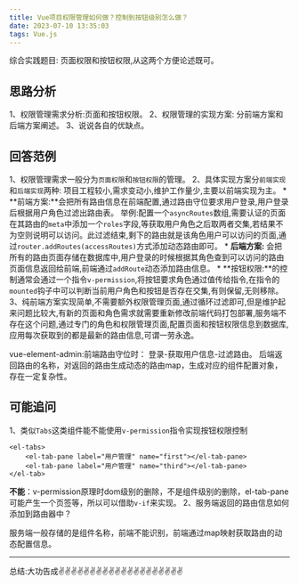 ```yaml
---
title: Vue项目权限管理如何做？控制到按钮级别怎么做？
date: 2023-07-10 13:35:03
tags: Vue.js
---
```


<meta name="referrer" content="no-referrer"/>



综合实践题目: 页面权限和按钮权限,从这两个方便论述既可。

## 思路分析
1、权限管理需求分析:页面和按钮权限。
2、权限管理的实现方案: 分前端方案和后端方案阐述。
3、说说各自的优缺点。

## 回答范例

1、权限管理需求一般分为`页面权限`和`按钮权限`的管理。
2、具体实现方案分`前端实现`和`后端实现`两种:
    项目工程较小,需求变动小,维护工作量少,主要以前端实现为主。
    * **前端方案:**会把所有路由信息在前端配置,通过路由守位要求用户登录,用户登录后根据用户角色过滤出路由表。
    举例:配置一个`asyncRoutes`数组,需要认证的页面在其路由的`meta`中添加一个`roles`字段,等获取用户角色之后取两者交集,若结果不为空则说明可以访问。此过滤结束,剩下的路由就是该角色用户可以访问的页面,通过`router.addRoutes(accessRoutes)`方式添加动态路由即可。
    * **后端方案:** 会把所有的路由页面存储在数据库中,用户登录的时候根据其角色查到可以访问的路由页面信息返回给前端,前端通过`addRoute`动态添加路由信息。
    * **按钮权限:**的控制通常会通过一个指令`v-permission`,将按钮要求角色通过值传给指令,在指令的`mounted`钩子中可以判断当前用户角色和按钮是否存在交集,有则保留,无则移除。
3、纯前端方案实现简单,不需要额外权限管理页面,通过循环过滤即可,但是维护起来问题比较大,有新的页面和角色需求就需要重新修改前端代码打包部署,服务端不存在这个问题,通过专门的角色和权限管理页面,配置页面和按钮权限信息到数据库,应用每次获取到的都是最新的路由信息,可谓一劳永逸。


vue-element-admin:前端路由守位时： 登录-获取用户信息-过滤路由。
后端返回路由的名称，对返回的路由生成动态的路由map，生成对应的组件配置对象，存在一定复杂性。

## 可能追问
1、类似`Tabs`这类组件能不能使用`v-permission`指令实现按钮权限控制
```
<el-tabs>
    <el-tab-pane label="用户管理" name="first"></el-tab-pane>
    <el-tab-pane label="用户管理" name="third"></el-tab-pane>
</el-tab>
```
**不能**：v-permission原理时dom级别的删除，不是组件级别的删除，el-tab-pane可能产生一个页签等，所以可以借助`v-if`来实现。
2、服务端返回的路由信息如何添加到路由器中？

服务端一般存储的是组件名称，前端不能识别，前端通过map映射获取路由的动态配置信息。

---
总结:大功告成✌️✌️✌️✌️✌️✌️✌️✌️✌️✌️✌️✌️✌️✌️✌️✌️✌️✌️✌️✌️

